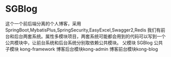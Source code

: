 # SGBlog
这个一个前后端分离的个人博客，采用SpringBoot,MybatisPlus,SpringSecurity,EasyExcel,Swagger2,Redis
我们有前台和后台两套系统。属性多模块项目，两套系统可能都会用到的代码可以写到一个公共模块中，让前台系统和后台系统分别取依赖公共模块。
父模块 SGBlog  公共子模块 kong-framework 博客后台模块kong-admin 博客前台模块kong-blog
